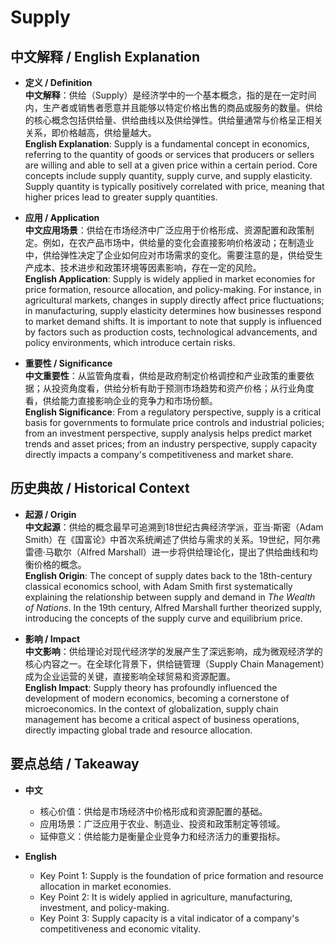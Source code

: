 # Supply

## 中文解释 / English Explanation

* **定义 / Definition**  
  **中文解释**：供给（Supply）是经济学中的一个基本概念，指的是在一定时间内，生产者或销售者愿意并且能够以特定价格出售的商品或服务的数量。供给的核心概念包括供给量、供给曲线以及供给弹性。供给量通常与价格呈正相关关系，即价格越高，供给量越大。  
  **English Explanation**: Supply is a fundamental concept in economics, referring to the quantity of goods or services that producers or sellers are willing and able to sell at a given price within a certain period. Core concepts include supply quantity, supply curve, and supply elasticity. Supply quantity is typically positively correlated with price, meaning that higher prices lead to greater supply quantities.

* **应用 / Application**  
  **中文应用场景**：供给在市场经济中广泛应用于价格形成、资源配置和政策制定。例如，在农产品市场中，供给量的变化会直接影响价格波动；在制造业中，供给弹性决定了企业如何应对市场需求的变化。需要注意的是，供给受生产成本、技术进步和政策环境等因素影响，存在一定的风险。  
  **English Application**: Supply is widely applied in market economies for price formation, resource allocation, and policy-making. For instance, in agricultural markets, changes in supply directly affect price fluctuations; in manufacturing, supply elasticity determines how businesses respond to market demand shifts. It is important to note that supply is influenced by factors such as production costs, technological advancements, and policy environments, which introduce certain risks.

* **重要性 / Significance**  
  **中文重要性**：从监管角度看，供给是政府制定价格调控和产业政策的重要依据；从投资角度看，供给分析有助于预测市场趋势和资产价格；从行业角度看，供给能力直接影响企业的竞争力和市场份额。  
  **English Significance**: From a regulatory perspective, supply is a critical basis for governments to formulate price controls and industrial policies; from an investment perspective, supply analysis helps predict market trends and asset prices; from an industry perspective, supply capacity directly impacts a company's competitiveness and market share.

## 历史典故 / Historical Context

* **起源 / Origin**  
  **中文起源**：供给的概念最早可追溯到18世纪古典经济学派，亚当·斯密（Adam Smith）在《国富论》中首次系统阐述了供给与需求的关系。19世纪，阿尔弗雷德·马歇尔（Alfred Marshall）进一步将供给理论化，提出了供给曲线和均衡价格的概念。  
  **English Origin**: The concept of supply dates back to the 18th-century classical economics school, with Adam Smith first systematically explaining the relationship between supply and demand in *The Wealth of Nations*. In the 19th century, Alfred Marshall further theorized supply, introducing the concepts of the supply curve and equilibrium price.

* **影响 / Impact**  
  **中文影响**：供给理论对现代经济学的发展产生了深远影响，成为微观经济学的核心内容之一。在全球化背景下，供给链管理（Supply Chain Management）成为企业运营的关键，直接影响全球贸易和资源配置。  
  **English Impact**: Supply theory has profoundly influenced the development of modern economics, becoming a cornerstone of microeconomics. In the context of globalization, supply chain management has become a critical aspect of business operations, directly impacting global trade and resource allocation.

## 要点总结 / Takeaway

* **中文**  
  - 核心价值：供给是市场经济中价格形成和资源配置的基础。  
  - 应用场景：广泛应用于农业、制造业、投资和政策制定等领域。  
  - 延伸意义：供给能力是衡量企业竞争力和经济活力的重要指标。  

* **English**  
  - Key Point 1: Supply is the foundation of price formation and resource allocation in market economies.  
  - Key Point 2: It is widely applied in agriculture, manufacturing, investment, and policy-making.  
  - Key Point 3: Supply capacity is a vital indicator of a company's competitiveness and economic vitality.